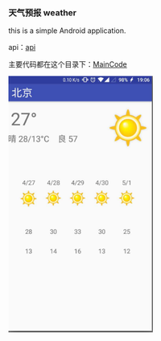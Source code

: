 ### 天气预报 weather

this is a simple Android application.

api：[api](https://market.aliyun.com/products/57096001/cmapi010812.html#sku=yuncode481200005)

主要代码都在这个目录下：[MainCode](https://github.com/lymenglei/Android-app-Weather/tree/master/app/src/main)

![screenShot](./screenShot/screenShot.png)
